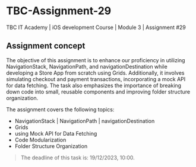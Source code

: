 # TBC-Assignment-29
TBC IT Academy | iOS development Course | Module 3 | Assignment #29

## Assignment concept

The objective of this assignment is to enhance our proficiency in utilizing NavigationStack, NavigationPath, and navigationDestination while developing a Store App from scratch using Grids. Additionally, it involves simulating checkout and payment transactions, incorporating a mock API for data fetching. The task also emphasizes the importance of breaking down code into small, reusable components and improving folder structure organization.

The assignment covers the following topics: 
* NavigationStack | NavigationPath | navigationDestination
* Grids
* using Mock API for Data Fetching
* Code Modularization
* Folder Structure Organization


> The deadline of this task is: 19/12/2023, 10:00. 
